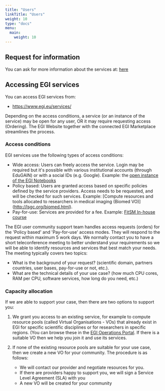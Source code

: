 ```yaml
---
title: "Users"
linkTitle: "Users"
weight: 10
type: "docs"
menu:
  main:
    weight: 10
---
```


## Request for information

You can ask for more information about the services at: [here](https://www.egi.eu/more-information/)

## Accessing EGI services

You can access EGI services from:

* https://www.egi.eu/services/ 

Depending on the access conditions, a service (or an instance of the service) may be open
for any user, OR it may require requesting access (Ordering). The EGI Website together with
the connected EGI Marketplace streamlines the process.  

### Access conditions

EGI services use the following types of access conditions:
- Wide access: Users can freely access the service. Login may be required but it's possible
   with various institutional accounts (through EduGAIN) or with a social IDs (e.g. Google). 
   Example: the [open instance of the EGI Notebooks](https://notebooks.egi.eu/)
-  Policy based: Users are granted access based on specific policies defined by the service 
   providers. Access needs to be requested, and will be checked for such services. Example: 
   [Compute resources and tools allocated to researchers in medical imaging (Biomed VO)]
   (http://lsgc.org/biomed.html).
- Pay-for-use: Services are provided for a fee. Example: 
   [FitSM In-house course](https://www.egi.eu/services/fitsm-training/in-house-training/) 

The EGI user community support team handles access requests (orders) for the 'Policy 
based' and 'Pay-for-use' access modes. They will respond to the request within maximum
5 work days. We normally contact you to have a short teleconference meeting to better
understand your requirements so we will be able to identify resources and services
that best match your needs. The meeting typically covers two topics:
- What is the background of your request? (scientific domain, partners countries, 
   user bases, pay-for-use or not, etc.). 
- What are the technical details of your use case? (how much CPU cores, RAM per CPU, 
   software services, how long do you need, etc.)

### Capacity allocation

If we are able to support your case, then there are two options to support you: 
1. We grant you access to an existing service, for example to compute resource pools
    (called Virtual Organisations - VOs) that already exist in EGI for specific scientific 
    disciplines or for researchers in specific regions. (You can browse these in the 
    [EGI Operations Portal](https://operations-portal.egi.eu/vo/). If there is a suitable 
    VO then we help you join it and use its services. 

1. If none of the existing resource pools are suitable for your use case, then we create a
   new VO for your community. The procedure is as follows:
   * We will contact our provider and negotiate resources for you.
   - If there are providers happy to support you, we will sign a Service Level Agreement (SLA) with you
   * A new VO will be created for your community
